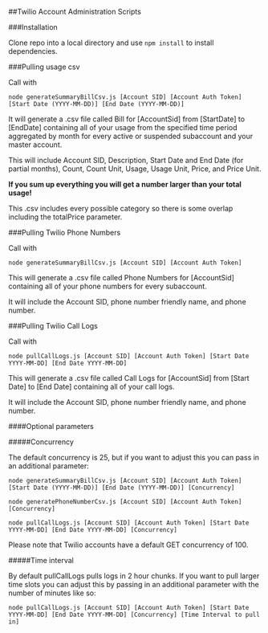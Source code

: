 ##Twilio Account Administration Scripts

###Installation


Clone repo into a local directory and use `npm install` to install dependencies.

###Pulling usage csv

Call with 
```
node generateSummaryBillCsv.js [Account SID] [Account Auth Token] [Start Date (YYYY-MM-DD)] [End Date (YYYY-MM-DD)]
```

It will generate a .csv file called Bill for [AccountSid] from [StartDate] to [EndDate] containing all of your usage from the specified time period aggregated by month for every active or suspended subaccount and your master account.

This will include Account SID, Description, Start Date and End Date (for partial months), Count, Count Unit, Usage, Usage Unit, Price,  and Price Unit.

**If you sum up everything you will get a number larger than your total usage!**

This .csv includes every possible category so there is some overlap including the totalPrice parameter.

###Pulling Twilio Phone Numbers

Call with 
```
node generateSummaryBillCsv.js [Account SID] [Account Auth Token]
```

This will generate a .csv file called Phone Numbers for [AccountSid] containing all of your phone numbers for every subaccount.

It will include the Account SID, phone number friendly name, and phone number.

###Pulling Twilio Call Logs

Call with 
```
node pullCallLogs.js [Account SID] [Account Auth Token] [Start Date YYYY-MM-DD] [End Date YYYY-MM-DD]
```

This will generate a .csv file called Call Logs for [AccountSid] from [Start Date] to [End Date]
containing all of your call logs.

It will include the Account SID, phone number friendly name, and phone number.

####Optional parameters

#####Concurrency

The default concurrency is 25, but if you want to adjust this you can pass in an additional parameter:

```
node generateSummaryBillCsv.js [Account SID] [Account Auth Token] [Start Date (YYYY-MM-DD)] [End Date (YYYY-MM-DD)] [Concurrency]
```

```
node generatePhoneNumberCsv.js [Account SID] [Account Auth Token] [Concurrency]
```

```
node pullCallLogs.js [Account SID] [Account Auth Token] [Start Date YYYY-MM-DD] [End Date YYYY-MM-DD] [Concurrency]
```

Please note that Twilio accounts have a default GET concurrency of 100.

#####Time interval

By default pullCallLogs pulls logs in 2 hour chunks. If you want to pull larger time slots you can adjust this by passing in an additional parameter with the number of minutes like so: 
```
node pullCallLogs.js [Account SID] [Account Auth Token] [Start Date YYYY-MM-DD] [End Date YYYY-MM-DD] [Concurrency] [Time Interval to pull in]
```


